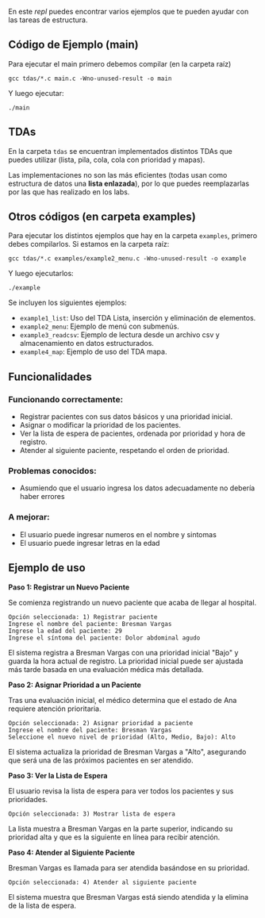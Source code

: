 En este *repl* puedes encontrar varios ejemplos que te pueden ayudar con las tareas de estructura.

## Código de Ejemplo (main)
Para ejecutar el main primero debemos compilar (en la carpeta raíz)
````
gcc tdas/*.c main.c -Wno-unused-result -o main
````

Y luego ejecutar:
````
./main
````

## TDAs
En la carpeta `tdas` se encuentran implementados distintos TDAs que puedes utilizar (lista, pila, cola, cola con prioridad y mapas). 

Las implementaciones no son las más eficientes (todas usan como estructura de datos una **lista enlazada**), por lo que puedes reemplazarlas por las que has realizado en los labs.

## Otros códigos (en carpeta examples)
Para ejecutar los distintos ejemplos que hay en la carpeta `examples`, primero debes compilarlos. Si estamos en la carpeta raíz:
````
gcc tdas/*.c examples/example2_menu.c -Wno-unused-result -o example
````
Y luego ejecutarlos:
````
./example
````

Se incluyen los siguientes ejemplos:
* `example1_list`: Uso del TDA Lista, inserción y eliminación de elementos.
* `example2_menu`: Ejemplo de menú con submenús.
* `example3_readcsv`: Ejemplo de lectura desde un archivo csv y almacenamiento en datos estructurados.
* `example4_map`: Ejemplo de uso del TDA mapa.


## Funcionalidades

### Funcionando correctamente:

- Registrar pacientes con sus datos básicos y una prioridad inicial.
- Asignar o modificar la prioridad de los pacientes.
- Ver la lista de espera de pacientes, ordenada por prioridad y hora de registro.
- Atender al siguiente paciente, respetando el orden de prioridad.

### Problemas conocidos:

- Asumiendo que el usuario ingresa los datos adecuadamente no debería haber errores

### A mejorar:

- El usuario puede ingresar numeros en el nombre y sintomas
- El usuario puede ingresar letras en la edad

## Ejemplo de uso

**Paso 1: Registrar un Nuevo Paciente**

Se comienza registrando un nuevo paciente que acaba de llegar al hospital.

```
Opción seleccionada: 1) Registrar paciente
Ingrese el nombre del paciente: Bresman Vargas
Ingrese la edad del paciente: 29
Ingrese el síntoma del paciente: Dolor abdominal agudo
```

El sistema registra a Bresman Vargas con una prioridad inicial "Bajo" y guarda la hora actual de registro. La prioridad inicial puede ser ajustada más tarde basada en una evaluación médica más detallada.

**Paso 2: Asignar Prioridad a un Paciente**

Tras una evaluación inicial, el médico determina que el estado de Ana requiere atención prioritaria.

```
Opción seleccionada: 2) Asignar prioridad a paciente
Ingrese el nombre del paciente: Bresman Vargas
Seleccione el nuevo nivel de prioridad (Alto, Medio, Bajo): Alto
```

El sistema actualiza la prioridad de Bresman Vargas a "Alto", asegurando que será una de las próximos pacientes en ser atendido.

**Paso 3: Ver la Lista de Espera**

El usuario revisa la lista de espera para ver todos los pacientes y sus prioridades.

```
Opción seleccionada: 3) Mostrar lista de espera
```

La lista muestra a Bresman Vargas en la parte superior, indicando su prioridad alta y que es la siguiente en línea para recibir atención.

**Paso 4: Atender al Siguiente Paciente**

Bresman Vargas es llamada para ser atendida basándose en su prioridad.

```
Opción seleccionada: 4) Atender al siguiente paciente
```

El sistema muestra que Bresman Vargas está siendo atendida y la elimina de la lista de espera.

